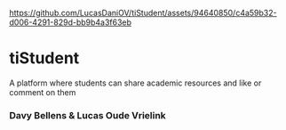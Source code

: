 https://github.com/LucasDaniOV/tiStudent/assets/94640850/c4a59b32-d006-4291-829d-bb9b4a3f63eb
# tiStudent

A platform where students can share academic resources and like or comment on them

### Davy Bellens & Lucas Oude Vrielink
